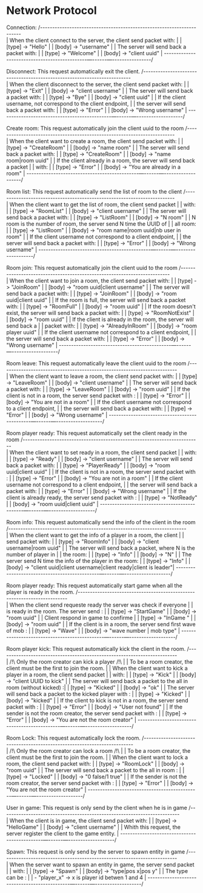 # Network Protocol

Connection:
/----------------------------------------------------------------------\
| When the client connect to the server, the client send packet with:  |
|    [type] -> "Hello"                                                 |
|    [body] -> "username"                                              |
| The server will send back a packet with:                             |
|    [type] -> "Welcome"                                               |
|    [body] -> "client uuid"                                           |
\----------------------------------------------—------—----------------/

Disconnect: This request automatically exit the client.
/-------------------------------------------------------------------------\
| When the client disconnect to the server, the client send packet with:  |
|    [type] -> "Exit"                                                     |
|    [body] -> "client username"                                          |
| The server will send back a packet with:                                |
|    [type] -> "Bye"                                                      |
|    [body] -> "client uuid"                                              |
| If the client username, not correspond to the client endpoint,          |
| the server will send back a packet with:                                |
|    [type] -> "Error"                                                    |
|    [body] -> "Wrong username"                                           |
\----------------------------------------------—------—-------------------/

Create room: This request automatically join the client uuid to the room
/-------------------------------------------------------------------------\
| When the client want to create a room, the client send packet with:     |
|    [type] -> "CreateRoom"                                               |
|    [body] -> "name room"                                                |
| The server will send back a packet with:                                |
|    [type] -> "CreateRoom"                                               |
|    [body] -> "name room|room uuid"                                      |
| If the client already in a room, the server will send back a packet     |
| with:                                                                   |
|    [type] -> "Error"                                                    |
|    [body] -> "You are already in a room"                                |
\----------------------------------------------—------—-------------------/

Room list: This request automatically send the list of room to the client
/-------------------------------------------------------------------------\
| When the client want to get the list of room, the client send packet    |
| with:                                                                   |
|    [type] -> "RoomList"                                                 |
|    [body] -> "client username"                                          |
| The server will send back a packet with:                                |
|    [type] -> "ListRoom"                                                 |
|    [body] -> "N room"                                                   |
| N room is the number of room, the server send N time the UUID of        |
| all room:                                                               |
|    [type] -> "ListRoom"                                                 |
|    [body] -> "room name|room uuid|nb user in room"                      |
| If the client username not correspond to a client endpoint,             |
| the server will send back a packet with:                                |
|    [type] -> "Error"                                                    |
|    [body] -> "Wrong username"                                           |
\----------------------------------------------—------—-------------------/

Room join: This request automatically join the client uuid to the room
/-------------------------------------------------------------------------\
| When the client want to join a room, the client send packet with:       |
|    [type] -> "JoinRoom"                                                 |
|    [body] -> "room uuid|client username"                                |
| The server will send back a packet with:                                |
|    [type] -> "JoinRoom"                                                 |
|    [body] -> "room uuid|client uuid"                                    |
| If the room is full, the server will send back a packet with:           |
|    [type] -> "RoomFull"                                                 |
|    [body] -> "room uuid"                                                |
| If the room doesn't exist, the server will send back a packet with:     |
|    [type] -> "RoomNotExist"                                             |
|    [body] -> "room uuid"                                                |
| If the client is already in the room, the server will send back a       |
| packet with:                                                            |
|    [type] -> "AlreadyInRoom"                                            |
|    [body] -> "room player uuid"                                         |
| If the client username not correspond to a client endpoint,             |
| the server will send back a packet with:                                |
|    [type] -> "Error"                                                    |
|    [body] -> "Wrong username"                                           |
\----------------------------------------------—------—-------------------/

Room leave: This request automatically leave the client uuid to the room
/-------------------------------------------------------------------------\
| When the client want to leave a room, the client send packet with:      |
|    [type] -> "LeaveRoom"                                                |
|    [body] -> "client username"                                          |
| The server will send back a packet with:                                |
|    [type] -> "LeaveRoom"                                                |
|    [body] -> "room uuid"                                                |
| If the client is not in a room, the server send packet with :           |
|    [type] -> "Error"                                                    |
|    [body] -> "You are not in a room"                                    |
| If the client username not correspond to a client endpoint,             |
| the server will send back a packet with:                                |
|    [type] -> "Error"                                                    |
|    [body] -> "Wrong username"                                           |
\----------------------------------------------—------—-------------------/

Room player ready: This request automatically set the client ready in the room
/-------------------------------------------------------------------------\
| When the client want to set ready in a room, the client send packet     |
| with:                                                                   |
|    [type] -> "Ready"                                                    |
|    [body] -> "client username"                                          |
| The server will send back a packet with:                                |
|    [type] -> "PlayerReady"                                              |
|    [body] -> "room uuid|client uuid"                                    |
| If the client is not in a room, the server send packet with :           |
|    [type] -> "Error"                                                    |
|    [body] -> "You are not in a room"                                    |
| If the client username not correspond to a client endpoint,             |
| the server will send back a packet with:                                |
|    [type] -> "Error"                                                    |
|    [body] -> "Wrong username"                                           |
| If the client is already ready, the server send packet with :           |
|    [type] -> "NotReady"                                                 |
|    [body] -> "room uuid|client uuid"                                    |
\----------------------------------------------—------—-------------------/

Room info: This request automatically send the info of the client in the room
/-------------------------------------------------------------------------\
| When the client want to get the info of a player in a room, the client  |
| send packet with:                                                       |
|    [type] -> "RoomInfo"                                                 |
|    [body] -> "client username|room uuid"                                |
| The server will send back a packet, where N is the number of player in  |
| the room:                                                               |
|    [type] -> "Info"                                                     |
|    [body] -> "N"                                                        |
| The server send N time the info of the player in the room:              |
|    [type] -> "Info"                                                     |
|    [body] -> "client uuid|client username|client ready|client is leader"|
\----------------------------------------------—------—-------------------/

Room player ready: This request automatically start game when all the player is ready in the room.
/-------------------------------------------------------------------------\
| When the client send requeste ready the server was check if everyone    |
| is ready in the room. The server send :                                 |
|    [type] -> "StartGame"                                                |
|    [body] -> "room uuid"                                                |
| Client respond in game to confirme                                      |
|    [type] -> "InGame   "                                                |
|    [body] -> "room uuid"                                                |
| If the client is in a room, the server send first wave of mob :         |
|    [type] -> "Wave"                                                     |
|    [body] -> "wave number | mob type"                                   |
\----------------------------------------------—------—-------------------/

Room player kick: This request automatically kick the client in the room.
/-------------------------------------------------------------------------\
|       /!\ Only the room creator can kick a player /!\                   | 
| To be a room creator, the client must be the first to join the room.    |
| When the client want to kick a player in a room, the client send packet |
| with:                                                                   |
|    [type] -> "Kick"                                                     |
|    [body] -> "client UUID to kick"                                      |
| The server will send back a packet to the all in room (without kicked) :|
|    [type] -> "Kicked"                                                   |
|    [body] -> "ok"                                                       |
| The server will send back a packet to the kicked player with :          |
|    [type] -> "Kicked"                                                   |
|    [body] -> "kicked"                                                   |
| If the client to kick is not in a room, the server send packet with :   |
|    [type] -> "Error"                                                    |
|    [body] -> "User not found"                                           |
| If the sender is not the room creator, the server send packet with :    |
|    [type] -> "Error"                                                    |
|    [body] -> "You are not the room creator"                             |
\----------------------------------------------—------—-------------------/

Room Lock: This request automatically lock the room.
/-------------------------------------------------------------------------\
|       /!\ Only the room creator can lock a room /!\                     |
| To be a room creator, the client must be the first to join the room.    |
| When the client want to lock a room, the client send packet with:       |
|    [type] -> "RoomLock"                                                 |
|    [body] -> "room uuid"                                                |
| The server will send back a packet to the all in room :                 |
|    [type] -> "Locked"                                                   |
|    [body] -> "0 false/1 true"                                           |
| If the sender is not the room creator, the server send packet with :    |
|    [type] -> "Error"                                                    |
|    [body] -> "You are not the room creator"                             |
\----------------------------------------------—------—-------------------/


User in game: This request is only send by the client when he is in game
/-------------------------------------------------------------------------\
| When the client is in game, the client send packet with:                |
|    [type] -> "HelloGame"                                                |
|    [body] -> "client username"                                          |
| Whith this request, the server register the client to the game entity.  |
\----------------------------------------------—------—-------------------/


Spawn: This request is only send by the server to spawn entity in game
/-------------------------------------------------------------------------\
| When the server want to spawn an entity in game, the server send packet |
| with:                                                                   |
|    [type] -> "Spawn"                                                    |
|    [body] -> "type|pos x|pos y"                                         |
| The type can be :                                                       |
|    - "player_x" -> x is player id betwen 1 and 4                        |
\----------------------------------------------—------—-------------------/